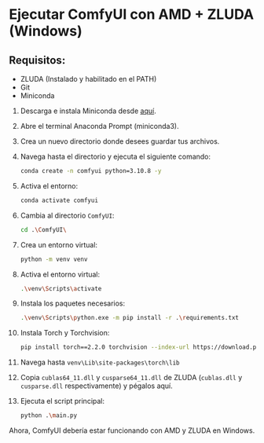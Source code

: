 # Ejecutar ComfyUI con AMD + ZLUDA (Windows)

## Requisitos:
- ZLUDA (Instalado y habilitado en el PATH)
- Git
- Miniconda

1. Descarga e instala Miniconda desde [aquí](https://docs.anaconda.com/free/miniconda/index.html).

2. Abre el terminal Anaconda Prompt (miniconda3).

3. Crea un nuevo directorio donde desees guardar tus archivos.

4. Navega hasta el directorio y ejecuta el siguiente comando:
    ```bash
    conda create -n comfyui python=3.10.8 -y
    ```

5. Activa el entorno:
    ```bash
    conda activate comfyui
    ```

6. Cambia al directorio `ComfyUI`:
    ```bash
    cd .\ComfyUI\
    ```

7. Crea un entorno virtual:
    ```bash
    python -m venv venv
    ```

8. Activa el entorno virtual:
    ```bash
    .\venv\Scripts\activate
    ```

9. Instala los paquetes necesarios:
    ```bash
    .\venv\Scripts\python.exe -m pip install -r .\requirements.txt
    ```

10. Instala Torch y Torchvision:
    ```bash
    pip install torch==2.2.0 torchvision --index-url https://download.pytorch.org/whl/cu118
    ```

11. Navega hasta `venv\Lib\site-packages\torch\lib`

12. Copia `cublas64_11.dll` y `cusparse64_11.dll` de ZLUDA (`cublas.dll` y `cusparse.dll` respectivamente) y pégalos aquí.

13. Ejecuta el script principal:
    ```bash
    python .\main.py
    ```

Ahora, ComfyUI debería estar funcionando con AMD y ZLUDA en Windows.

